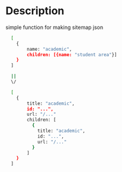 
# Description

simple function for making sitemap json

```bash
  [
    {
        name: "academic",
        children: [{name: "student area"}]
    }
  ]

  ||
  \/

  [
    {
        title: "academic",
        id: "...",
        url: "/..."
        children: [
          {
            title: "academic",
            id: "...",
            url: "/..."
          }
        ]
    }
  ]
```
    